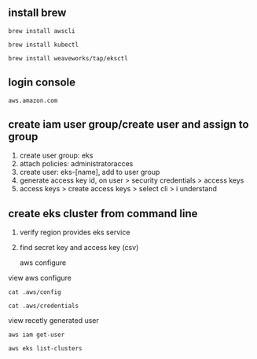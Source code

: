 ## install brew

    brew install awscli

    brew install kubectl

    brew install weaveworks/tap/eksctl

## login console
    aws.amazon.com

## create iam user group/create user and assign to group

1. create user group: eks
2. attach policies: administratoracces
3. create user: eks-[name], add to user group
4. generate access key id, on user > security credentials > access keys
5. access keys > create access keys > select cli > i understand

## create eks cluster from command line

1. verify region provides eks service
2. find secret key and access key (csv)

    aws configure

view aws configure

    cat .aws/config 

    cat .aws/credentials

view recetly generated user

    aws iam get-user

    aws eks list-clusters

    

